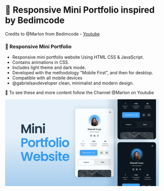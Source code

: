 # 💼 Responsive Mini Portfolio inspired by Bedimcode
Credits to @Marlon from Bedimcode - [Youtube](https://youtu.be/mq0xJxOTiYo)
### 💼 Responsive Mini Portfolio

- Responsive mini portfolio website Using HTML CSS & JavaScript.
- Contains animations in CSS.
- Includes light theme and dark mode.
- Developed with the methodology "Mobile First", and then for desktop.
- Compatible with all mobile devices 
- @gabrielsavdeveloper clean, minimalist and modern design.


💙 To see these and more content follow the Channel @Marlon on Youtube

![preview img](/preview.png)
